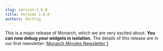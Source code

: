 ```yaml
---
slug: version-1.6.0
title: Version 1.6.0
authors: fertrig
---
```


This is a major release of Monarch, which we are very excited about. **You can 
now debug your widgets in isolation.** The details of this 
release are in our first newsletter: [Monarch Minutes Newsletter 1](/blog/newsletter-01).
